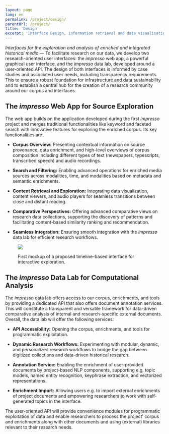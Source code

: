 ```yaml
---
layout: page
lang: en
permalink: /project/design/
parentUrl: /project/
title: 'Design'
excerpt: 'Interface Design, information retrieval and data visualisation.'
---
```


*Interfaces for the exploration and analysis of enriched and integrated historical media* &mdash; To facilitate research on our data, we develop two research-oriented user interfaces: the *impresso* web app, a powerful graphical user interface, and the *impresso* data lab, developed around a user-oriented API. The design of both interfaces is informed by case studies and associated user needs, including transparency requirements. This to ensure a robust foundation for infrastructure and data sustainability and to establish a central hub for the creation of a research community around our corpus and interfaces.

<!-- new section -->
## The *impresso* Web App for Source Exploration

The web app builds on the application developed during the first *impresso* project and merges traditional functionalities like keyword and faceted search with innovative features for exploring the enriched corpus. Its key functionalities are:

- **Corpus Overview:** Presenting contextual information on source provenance, data enrichment, and high-level overviews of corpus composition including different types of text (newspapers, typescripts, transcribed speech) and audio recordings.

- **Search and Filtering:** Enabling advanced operations for enriched media sources across modalities, time, and modalities based on metadata and semantic enrichments.

- **Content Retrieval and Exploration:** Integrating data visualization, content viewers, and audio players for seamless transitions between close and distant reading.

- **Comparative Perspectives:** Offering advanced comparative views on research data collections, supporting the discovery of patterns and facilitating content-based similarity ranking and recommendation.

- **Seamless Integration:** Ensuring smooth integration with the *impresso* data lab for efficient research workflows.

<figure class='respect-margin'>
      <img class='cover' src='{{ site.url }}/assets/images/doppio-timeline.png'>
      <figcaption class="wrapper">
          <p>First mockup of a proposed timeline-based interface for interactive exploration.</p>
      </figcaption>
    </figure>

<!-- new section -->
## The *impresso* Data Lab for Computational Analysis

The *impresso* data lab offers access to our corpus, enrichments, and tools by providing a dedicated API that also offers document annotation services. This will constitute a transparent and versatile framework for data-driven comparative analysis of internal and research-specific external documents. Overall, the data lab will offer the following services:

- **API Accessibility:** Opening the corpus, enrichments, and tools for programmatic exploitation.

- **Dynamic Research Workflows:** Experimenting with modular, dynamic, and personalized research workflows to bridge the gap between digitized collections and data-driven historical research.

- **Annotation Service:** Enabling the enrichment of user-provided documents by project-based NLP components, supporting e.g. topic models, named entity recognition, keyphrase extraction, and vectorized representations.

- **Enrichment Import:** Allowing users e.g. to import external enrichments of project documents and empowering researchers to work with self-generated topics in the interface.

The user-oriented API will provide convenience modules for programmatic exploitation of data and enable researchers to process the project’ corpus and enrichments along with other documents and using (external) libraries relevant to their research needs.

